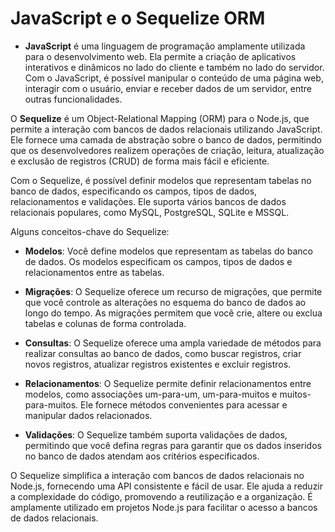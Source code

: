# JavaScript e o Sequelize ORM

* **JavaScript** é uma linguagem de programação amplamente utilizada para o desenvolvimento web. Ela permite a criação de aplicativos interativos e dinâmicos no lado do cliente e também no lado do servidor. Com o JavaScript, é possível manipular o conteúdo de uma página web, interagir com o usuário, enviar e receber dados de um servidor, entre outras funcionalidades.

O **Sequelize** é um Object-Relational Mapping (ORM) para o Node.js, que permite a interação com bancos de dados relacionais utilizando JavaScript. Ele fornece uma camada de abstração sobre o banco de dados, permitindo que os desenvolvedores realizem operações de criação, leitura, atualização e exclusão de registros (CRUD) de forma mais fácil e eficiente.

Com o Sequelize, é possível definir modelos que representam tabelas no banco de dados, especificando os campos, tipos de dados, relacionamentos e validações. Ele suporta vários bancos de dados relacionais populares, como MySQL, PostgreSQL, SQLite e MSSQL.

Alguns conceitos-chave do Sequelize:

* **Modelos**: Você define modelos que representam as tabelas do banco de dados. Os modelos especificam os campos, tipos de dados e relacionamentos entre as tabelas.

* **Migrações**: O Sequelize oferece um recurso de migrações, que permite que você controle as alterações no esquema do banco de dados ao longo do tempo. As migrações permitem que você crie, altere ou exclua tabelas e colunas de forma controlada.

* **Consultas**: O Sequelize oferece uma ampla variedade de métodos para realizar consultas ao banco de dados, como buscar registros, criar novos registros, atualizar registros existentes e excluir registros.

* **Relacionamentos**: O Sequelize permite definir relacionamentos entre modelos, como associações um-para-um, um-para-muitos e muitos-para-muitos. Ele fornece métodos convenientes para acessar e manipular dados relacionados.

* **Validações**: O Sequelize também suporta validações de dados, permitindo que você defina regras para garantir que os dados inseridos no banco de dados atendam aos critérios especificados.

O Sequelize simplifica a interação com bancos de dados relacionais no Node.js, fornecendo uma API consistente e fácil de usar. Ele ajuda a reduzir a complexidade do código, promovendo a reutilização e a organização. É amplamente utilizado em projetos Node.js para facilitar o acesso a bancos de dados relacionais.

